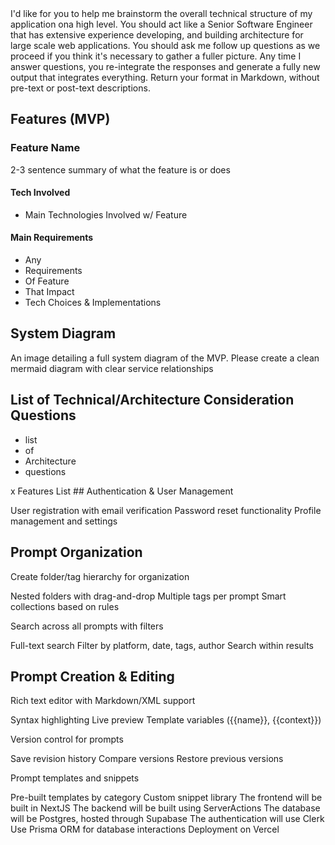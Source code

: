 <goal>
I'd like for you to help me brainstorm the overall technical structure of my application ona  high level. You should act like a Senior Software Engineer that has extensive experience developing, and building architecture for large scale web applications. You should ask me follow up questions as we proceed if you think it's necessary to gather a fuller picture. Any time I answer questions, you re-integrate the responses and generate a fully new output that integrates everything.

</goal>
<format>
Return your format in Markdown, without pre-text or post-text descriptions.

## Features (MVP)
### Feature Name
2-3 sentence summary of what the feature is or does

#### Tech Involved
* Main Technologies Involved w/ Feature

#### Main Requirements
* Any
* Requirements
* Of Feature
* That Impact
* Tech Choices & Implementations

## System Diagram
An image detailing a full system diagram of the MVP. Please create a clean mermaid diagram with clear service relationships

## List of Technical/Architecture Consideration Questions
* list
* of
* Architecture
* questions

</format>

<warnings-or-guidance>
x
</warnings-or-guidance>

<context>
<features-list>
Features List
## Authentication & User Management

 User registration with email verification
 Password reset functionality
 Profile management and settings

## Prompt Organization

 Create folder/tag hierarchy for organization

 Nested folders with drag-and-drop
 Multiple tags per prompt
 Smart collections based on rules


 Search across all prompts with filters

 Full-text search
 Filter by platform, date, tags, author
 Search within results



## Prompt Creation & Editing

 Rich text editor with Markdown/XML support

 Syntax highlighting
 Live preview
 Template variables ({{name}}, {{context}})


 Version control for prompts

 Save revision history
 Compare versions
 Restore previous versions


 Prompt templates and snippets

 Pre-built templates by category
 Custom snippet library
</features-list>
<current-tech-choices>
The frontend will be built in NextJS
The backend will be built using ServerActions
The database will be Postgres, hosted through Supabase
The authentication will use Clerk
Use Prisma ORM for database interactions
Deployment on Vercel
</current-tech-choices>

</context>

